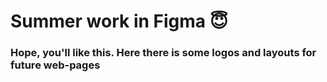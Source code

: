 # Summer work in Figma 😇

### Hope, you'll like this. Here there is some logos and layouts for future web-pages
